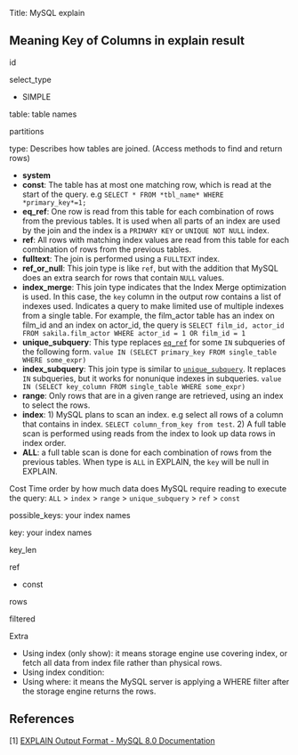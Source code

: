 Title: MySQL explain

## Meaning Key of Columns in explain result

id

select_type

- SIMPLE

table: table names

partitions

type: Describes how tables are joined. (Access methods to find and return rows)

- **system**
- **const**: The table has at most one matching row, which is read at the start of the query. e.g `SELECT * FROM *tbl_name* WHERE *primary_key*=1;`
- **eq_ref**: One row is read from this table for each combination of rows from the previous tables. It is used when all parts of an index are used by the join and the index is a `PRIMARY KEY` or `UNIQUE NOT NULL` index.
- **ref**: All rows with matching index values are read from this table for each combination of rows from the previous tables.
- **fulltext**: The join is performed using a `FULLTEXT` index. 
- **ref_or_null**: This join type is like `ref`, but with the addition that MySQL does an extra search for rows that contain `NULL` values.
- **index_merge**: This join type indicates that the Index Merge optimization is used. In this case, the `key` column in the output row contains a list of indexes used. Indicates a query to make limited use of multiple indexes from a single table. For example, the film_actor table has an index on film_id and an index on actor_id, the query is `SELECT film_id, actor_id FROM sakila.film_actor WHERE actor_id = 1 OR film_id = 1`
- **unique_subquery**: This type replaces [`eq_ref`](https://dev.mysql.com/doc/refman/8.0/en/explain-output.html#jointype_eq_ref) for some `IN` subqueries of the following form. `value IN (SELECT primary_key FROM single_table WHERE some_expr)`
- **index_subquery**: This join type is similar to [`unique_subquery`](https://dev.mysql.com/doc/refman/8.0/en/explain-output.html#jointype_unique_subquery). It replaces `IN` subqueries, but it works for nonunique indexes in subqueries. `value IN (SELECT key_column FROM single_table WHERE some_expr)`
- **range**: Only rows that are in a given range are retrieved, using an index to select the rows.
- **index**: 1) MySQL plans to scan an index. e.g select all rows of a column that contains in index. `SELECT column_from_key from test`. 2) A full table scan is performed using reads from the index to look up data rows in index order.
- **ALL**: a full table scan is done for each combination of rows from the previous tables. When type is `ALL` in EXPLAIN, the `key` will be null in EXPLAIN.

Cost Time order by how much data does MySQL require reading to execute the query: `ALL` > `index` > `range` > `unique_subquery` > `ref` > `const`

possible_keys: your index names

key: your index names

key_len

ref

- const

rows

filtered

Extra

- Using index (only show): it means storage engine use covering index, or fetch all data from index file rather than physical rows.
- Using index condition:
- Using where: it means the MySQL server is applying a WHERE filter after the storage engine returns the rows.

## References

[1] [EXPLAIN Output Format - MySQL 8.0 Documentation](https://dev.mysql.com/doc/refman/8.0/en/explain-output.html#explain-join-types)